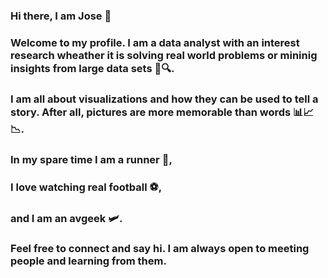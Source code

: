 ### Hi there, I am Jose 👋

### Welcome to my profile. I am a data analyst with an interest research wheather it is solving real world problems or mininig insights from large data sets 🔎🔍. 

### I am all about visualizations and how they can be used to tell a story. After all, pictures are more memorable than words 📊📈📉.

### In my spare time I am a runner 🏃, 
### I love watching real football ⚽, 
### and I am an avgeek 🛩️. 

### Feel free to connect and say hi. I am always open to meeting people and learning from them.

<!--
**jmart368/jmart368** is a ✨ _special_ ✨ repository because its `README.md` (this file) appears on your GitHub profile.

Here are some ideas to get you started:

- 🔭 I’m currently working on ...
- 🌱 I’m currently learning ...
- 👯 I’m looking to collaborate on ...
- 🤔 I’m looking for help with ...
- 💬 Ask me about ...
- 📫 How to reach me: ...
- 😄 Pronouns: ...
- ⚡ Fun fact: ...
-->


